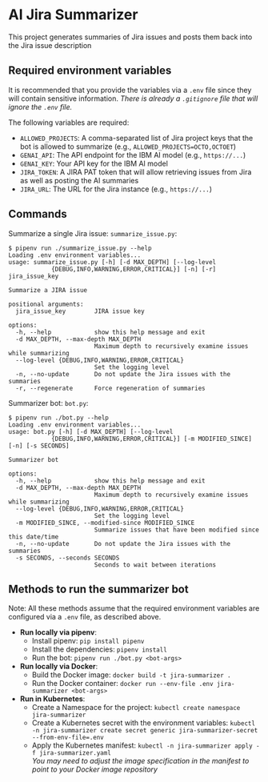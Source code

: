 # AI Jira Summarizer

This project generates summaries of Jira issues and posts them back into the
Jira issue description

## Required environment variables

It is recommended that you provide the variables via a `.env` file since they
will contain sensitive information. *There is already a `.gitignore` file that
will ignore the `.env` file.*

The following variables are required:

- `ALLOWED_PROJECTS`: A comma-separated list of Jira project keys that the bot
  is allowed to summarize (e.g., `ALLOWED_PROJECTS=OCTO,OCTOET`)
- `GENAI_API`: The API endpoint for the IBM AI model (e.g., `https://...`)
- `GENAI_KEY`: Your API key for the IBM AI model
- `JIRA_TOKEN`: A JIRA PAT token that will allow retrieving issues from Jira as
  well as posting the AI summaries
- `JIRA_URL`: The URL for the Jira instance (e.g., `https://...`)

## Commands

Summarize a single Jira issue: `summarize_issue.py`:

```console
$ pipenv run ./summarize_issue.py --help
Loading .env environment variables...
usage: summarize_issue.py [-h] [-d MAX_DEPTH] [--log-level
            {DEBUG,INFO,WARNING,ERROR,CRITICAL}] [-n] [-r] jira_issue_key

Summarize a JIRA issue

positional arguments:
  jira_issue_key        JIRA issue key

options:
  -h, --help            show this help message and exit
  -d MAX_DEPTH, --max-depth MAX_DEPTH
                        Maximum depth to recursively examine issues while summarizing
  --log-level {DEBUG,INFO,WARNING,ERROR,CRITICAL}
                        Set the logging level
  -n, --no-update       Do not update the Jira issues with the summaries
  -r, --regenerate      Force regeneration of summaries
```

Summarizer bot: `bot.py`:

```console
$ pipenv run ./bot.py --help
Loading .env environment variables...
usage: bot.py [-h] [-d MAX_DEPTH] [--log-level
            {DEBUG,INFO,WARNING,ERROR,CRITICAL}] [-m MODIFIED_SINCE] [-n] [-s SECONDS]

Summarizer bot

options:
  -h, --help            show this help message and exit
  -d MAX_DEPTH, --max-depth MAX_DEPTH
                        Maximum depth to recursively examine issues while summarizing
  --log-level {DEBUG,INFO,WARNING,ERROR,CRITICAL}
                        Set the logging level
  -m MODIFIED_SINCE, --modified-since MODIFIED_SINCE
                        Summarize issues that have been modified since this date/time
  -n, --no-update       Do not update the Jira issues with the summaries
  -s SECONDS, --seconds SECONDS
                        Seconds to wait between iterations
```

## Methods to run the summarizer bot

Note: All these methods assume that the required environment variables are
configured via a `.env` file, as described above.

- **Run locally via pipenv**:
  - Install pipenv: `pip install pipenv`
  - Install the dependencies: `pipenv install`
  - Run the bot: `pipenv run ./bot.py <bot-args>`
- **Run locally via Docker**:
  - Build the Docker image: `docker build -t jira-summarizer .`
  - Run the Docker container: `docker run --env-file .env jira-summarizer
    <bot-args>`
- **Run in Kubernetes**:
  - Create a Namespace for the project: `kubectl create namespace
    jira-summarizer`
  - Create a Kubernetes secret with the environment variables: `kubectl -n
    jira-summarizer create secret generic jira-summarizer-secret
    --from-env-file=.env`
  - Apply the Kubernetes manifest: `kubectl -n jira-summarizer apply -f
    jira-summarizer.yaml`  
  *You may need to adjust the image specification in the manifest to point to
  your Docker image repository*
